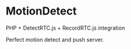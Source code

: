 # MotionDetect

PHP + DetectRTC.js + RecordRTC.js integration

Perfect motion detect and push server.
